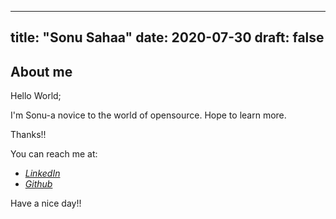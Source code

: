 
---
title: "Sonu Sahaa"
date: 2020-07-30
draft: false
---

## About me
Hello World;

I'm Sonu-a novice to the world of opensource.
Hope to learn more.

Thanks!!

You can reach me at:

 - [*LinkedIn*](https://www.linkedin.com/in/sonu-saha-a97754131/)
 - [*Github*](https://github.com/thevirtualbuddy)

Have a nice day!!